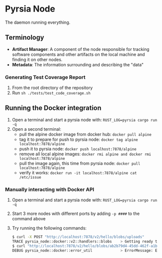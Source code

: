# Pyrsia Node

The daemon running everything.

## Terminology

- **Artifact Manager**: A component of the node responsible for tracking software components and other artifacts on the local machine and finding it on other nodes.
- **Metadata**: The information surrounding and describing the "data"

### Generating Test Coverage Report

1. From the root directory of the repository
2. Run `sh ./tests/test_code_coverage.sh`

## Running the Docker integration

1. Open a terminal and start a pyrsia node with: `RUST_LOG=pyrsia cargo run -q`
2. Open a second terminal:
   - pull the alpine docker image from docker hub: `docker pull alpine`
   - tag it to prepare for push to pyrsia node: `docker tag alpine localhost:7878/alpine`
   - push it to pyrsia node: `docker push localhost:7878/alpine`
   - remove all local alpine images: `docker rmi alpine and docker rmi localhost:7878/alpine`
   - pull the image again, this time from pyrsia node: `docker pull localhost:7878/alpine`
   - verify it works: `docker run -it localhost:7878/alpine cat /etc/issue`

### Manually interacting with Docker API

1. Open a terminal and start a pyrsia node with: `RUST_LOG=pyrsia cargo run -q`
2. Start 3 more nodes with different ports by adding `-p ####` to the command above
3. Try running the following commands:

   ```sh
   $ curl -X POST "http://localhost:7878/v2/hello/blobs/uploads"
   TRACE pyrsia_node::docker::v2::handlers::blobs    > Getting ready to start new upload for hello - 0dc2f7e1-d943-481e-93a8-227c4909c632
   $ curl "http://localhost:7878/v2/hello/blobs/ab2b79d4-45dd-462f-a1bf-8b863944156e"
   DEBUG pyrsia_node::docker::error_util             > ErrorMessage: ErrorMessage { code: BlobDoesNotExist("445e800d-3da0-4d7f-8644-e590931f526d"), message: "" }
   ```
